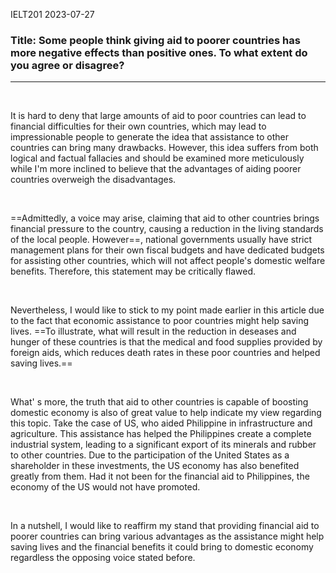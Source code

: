 IELT201 2023-07-27

### Title: Some people think giving aid to poorer countries has more negative effects than positive ones. To what extent do you agree or disagree?

---

<br/>

It is hard to deny that large amounts of aid to poor countries can lead to financial difficulties for their own countries, which may lead to impressionable people to generate the idea that assistance to other countries can bring many drawbacks. However, this idea suffers from both logical and factual fallacies and should be examined more meticulously while I'm more inclined to believe that the advantages of aiding poorer countries overweigh the disadvantages.

<br/>

==Admittedly, a voice may arise, claiming that aid to other countries brings financial pressure to the country, causing a reduction in the living standards of the local people. However==, national governments usually have strict management plans for their own fiscal budgets and have dedicated budgets for assisting other countries, which will not affect people's domestic welfare benefits. Therefore, this statement may be critically flawed.

<br/>

Nevertheless, I would like to stick to my point made earlier in this article due to the fact that economic assistance to poor countries might help saving lives. ==To illustrate, what will result in the reduction in deseases and hunger of these countries is that the medical and food supplies provided by foreign aids, which reduces death rates in these poor countries and helped saving lives.==

<br/>

What' s more, the truth that aid to other countries is capable of boosting domestic economy is also of great value to help indicate my view regarding this topic. Take the case of US, who aided Philippine in infrastructure and agriculture. This assistance has helped the Philippines create a complete industrial system, leading to a significant export of its minerals and rubber to other countries. Due to the participation of the United States as a shareholder in these investments, the US economy has also benefited greatly from them. Had it not been for the financial aid to Philippines, the economy of the US would not have promoted.

<br/>

In a nutshell, I would like to reaffirm my stand that providing financial aid to poorer countries can bring various advantages as the assistance might help saving lives and the financial benefits it could bring to domestic economy regardless the opposing voice stated before.
